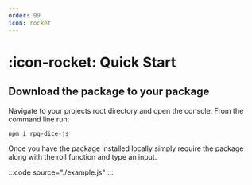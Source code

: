 ```yaml
---
order: 99
icon: rocket
---
```


# :icon-rocket: Quick Start

## Download the package to your package

Navigate to your projects root directory and open the console. From the command line run:

```
npm i rpg-dice-js
```

Once you have the package installed locally simply require the package along with the roll function and type an input.

:::code source="./example.js" :::